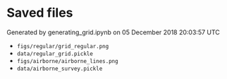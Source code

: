 # Saved files 


Generated by generating_grid.ipynb on 05 December 2018 20:03:57 UTC

*  `figs/regular/grid_regular.png` 
*  `data/regular_grid.pickle` 
*  `figs/airborne/airborne_lines.png` 
*  `data/airborne_survey.pickle` 
